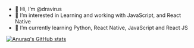 - 👋 Hi, I’m @dravirus
- 👀 I’m interested in Learning and working with JavaScript, and React Native
- 🌱 I’m currently learning Python, React Native, JavaScript and React JS

[![Anurag's GitHub stats](https://github-readme-stats.vercel.app/api?username=dravirus&theme=onedark&show_icons=true)](https://github.com/anuraghazra/github-readme-stats)
<!---
dravirus/dravirus is a ✨ special ✨ repository because its `README.md` (this file) appears on your GitHub profile.
You can click the Preview link to take a look at your changes.
--->
